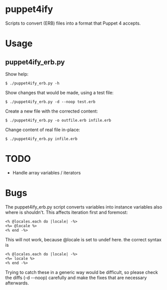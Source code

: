 # puppet4ify

Scripts to convert (ERB) files into a format that Puppet 4 accepts.

# Usage

## puppet4ify_erb.py

Show help:

    $ ./puppet4ify_erb.py -h

Show changes that would be made, using a test file:

    $ ./puppet4ify_erb.py -d --noop test.erb

Create a new file with the corrected content:

    $ ./puppet4ify_erb.py -o outfile.erb infile.erb

Change content of real file in-place:

    $ ./puppet4ify_erb.py infile.erb

# TODO

* Handle array variables / iterators

# Bugs

The puppet4ify_erb.py script converts variables into instance variables also 
where is shouldn't. This affects iteration first and foremost:

    <% @locales.each do |locale| -%>
    <%= @locale %>
    <% end -%>

This will not work, because @locale is set to undef here. the correct syntax is

    <% @locales.each do |locale| -%>
    <%= locale %>
    <% end -%>

Trying to catch these in a generic way would be difficult, so please check the 
diffs (-d --noop) carefully and make the fixes that are necessary afterwards.
